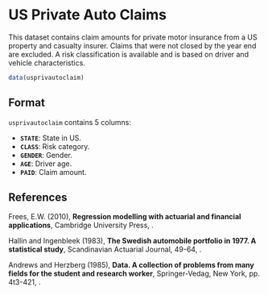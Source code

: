 # US Private Auto Claims

This dataset contains claim amounts for private motor insurance from a US property and casualty insurer. Claims that were not closed by the year end are excluded. A risk classification is available and is based on driver and vehicle characteristics.

```r
data(usprivautoclaim)
```

## Format

`usprivautoclaim` contains 5 columns:

- **`STATE`**: State in US.
- **`CLASS`**: Risk category.
- **`GENDER`**: Gender.
- **`AGE`**: Driver age.
- **`PAID`**: Claim amount.

## References

Frees, E.W. (2010), **Regression modelling with actuarial and financial applications**, Cambridge University Press, .

Hallin and Ingenbleek (1983), **The Swedish automobile portfolio in 1977. A statistical study**, Scandinavian Actuarial Journal, 49-64, .

Andrews and Herzberg (1985), **Data. A collection of problems from many fields for the student and research worker**, Springer-Vedag, New York, pp. 4t3-421, .

 
